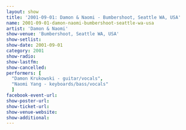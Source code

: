 ```yaml
---
layout: show
title: '2001-09-01: Damon & Naomi - Bumbershoot, Seattle WA, USA'
name: 2001-09-01-damon-naomi-bumbershoot-seattle-wa-usa
artist: 'Damon & Naomi'
show-venue: 'Bumbershoot, Seattle WA, USA'
show-setlist: 
show-date: 2001-09-01
category: 2001
show-radio: 
show-lastfm: 
show-cancelled: 
performers: [
  "Damon Krukowski - guitar/vocals",
  "Naomi Yang - keyboards/bass/vocals"
  ]
facebook-event-url: 
show-poster-url: 
show-ticket-url: 
show-venue-website: 
show-additional: 
---
```


